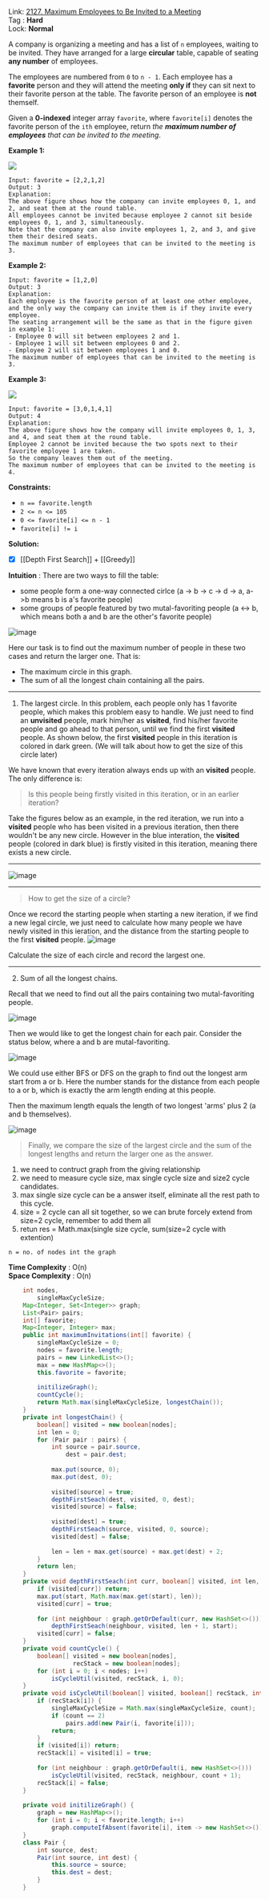Link: [2127. Maximum Employees to Be Invited to a Meeting](https://leetcode.com/problems/maximum-employees-to-be-invited-to-a-meeting/) <br>
Tag : **Hard**<br>
Lock: **Normal**

A company is organizing a meeting and has a list of `n` employees, waiting to be invited. They have arranged for a large **circular** table, capable of seating **any number** of employees.

The employees are numbered from `0` to `n - 1`. Each employee has a **favorite** person and they will attend the meeting **only if** they can sit next to their favorite person at the table. The favorite person of an employee is **not** themself.

Given a **0-indexed** integer array `favorite`, where `favorite[i]` denotes the favorite person of the `ith` employee, return _the **maximum number of employees** that can be invited to the meeting_.

**Example 1:**

![](https://assets.leetcode.com/uploads/2021/12/14/ex1.png)

```
Input: favorite = [2,2,1,2]
Output: 3
Explanation:
The above figure shows how the company can invite employees 0, 1, and 2, and seat them at the round table.
All employees cannot be invited because employee 2 cannot sit beside employees 0, 1, and 3, simultaneously.
Note that the company can also invite employees 1, 2, and 3, and give them their desired seats.
The maximum number of employees that can be invited to the meeting is 3. 
```

**Example 2:**

```
Input: favorite = [1,2,0]
Output: 3
Explanation: 
Each employee is the favorite person of at least one other employee, and the only way the company can invite them is if they invite every employee.
The seating arrangement will be the same as that in the figure given in example 1:
- Employee 0 will sit between employees 2 and 1.
- Employee 1 will sit between employees 0 and 2.
- Employee 2 will sit between employees 1 and 0.
The maximum number of employees that can be invited to the meeting is 3.
```

**Example 3:**

![](https://assets.leetcode.com/uploads/2021/12/14/ex2.png)

```
Input: favorite = [3,0,1,4,1]
Output: 4
Explanation:
The above figure shows how the company will invite employees 0, 1, 3, and 4, and seat them at the round table.
Employee 2 cannot be invited because the two spots next to their favorite employee 1 are taken.
So the company leaves them out of the meeting.
The maximum number of employees that can be invited to the meeting is 4.
```

**Constraints:**
-   `n == favorite.length`
-   `2 <= n <= 105`
-   `0 <= favorite[i] <= n - 1`
-   `favorite[i] != i`

**Solution:**

- [x] [[Depth First Search]] + [[Greedy]]

**Intuition** :
There are two ways to fill the table:
-   some people form a one-way connected cirlce (a -> b -> c -> d -> a, a->b means b is a's favorite people)
-   some groups of people featured by two mutal-favoriting people (a <-> b, which means both a and b are the other's favorite people)

![image](https://assets.leetcode.com/users/images/727de57e-a6b4-4ee3-b714-9bcee1234704_1641163766.1036708.png)

Here our task is to find out the maximum number of people in these two cases and return the larger one. That is:
-   The maximum circle in this graph.
-   The sum of all the longest chain containing all the pairs.

---
1. The largest circle.
In this problem, each people only has 1 favorite people, which makes this problem easy to handle. We just need to find an **unvisited** people, mark him/her as **visited**, find his/her favorite people and go ahead to that person, until we find the first **visited** people. As shown below, the first **visited** people in this iteration is colored in dark green. (We will talk about how to get the size of this circle later)

We have known that every iteration always ends up with an **visited** people. The only difference is:
> Is this people being firstly visited in this iteration, or in an earlier iteration?

Take the figures below as an example, in the red iteration, we run into a **visited** people who has been visited in a previous iteration, then there wouldn't be any new circle. However in the blue interation, the **visited** people (colored in dark blue) is firstly visited in this iteration, meaning there exists a new circle.

---

![image](https://assets.leetcode.com/users/images/2d8db2c4-fee7-4c0e-b4db-361684b57c05_1641165030.848955.png)

---

> How to get the size of a circle?

Once we record the starting people when starting a new iteration, if we find a new legal circle, we just need to calculate how many people we have newly visited in this ieration, and the distance from the starting people to the first **visited** people.
![image](https://assets.leetcode.com/users/images/472a7d95-fd0c-452d-951f-bb9f30ea2671_1641165332.9819517.png)

Calculate the size of each circle and record the largest one.

---
2. Sum of all the longest chains.

Recall that we need to find out all the pairs containing two mutal-favoriting people.

![image](https://assets.leetcode.com/users/images/9e59c343-7faa-4c33-a5ae-28aefd1b801c_1641165397.8526597.png)

Then we would like to get the longest chain for each pair. Consider the status below, where a and b are mutal-favoriting.

![image](https://assets.leetcode.com/users/images/9d073878-2b25-4aa6-b3ca-6c74f88efdc2_1641165402.3325021.png)

We could use either BFS or DFS on the graph to find out the longest arm start from a or b. Here the number stands for the distance from each people to a or b, which is exactly the arm length ending at this people.

Then the maximum length equals the length of two longest 'arms' plus 2 (a and b themselves).

![image](https://assets.leetcode.com/users/images/8f8a4ad8-569c-4525-96bf-e9cba73b1f37_1641165406.5479186.png)

> Finally, we compare the size of the largest circle and the sum of the longest lengths and return the larger one as the answer.

1.  we need to contruct graph from the giving relationship
2.  we need to measure cycle size, max single cycle size and size2 cycle candidates.
3.  max single size cycle can be a answer itself, eliminate all the rest path to this cycle.
4.  size = 2 cycle can all sit together, so we can brute forcely extend from size=2 cycle, remember to add them all
5.  retun res = Math.max(single size cycle, sum(size=2 cycle with extention)


```
n = no. of nodes int the graph
```
**Time Complexity** : O(n)<br>
**Space Complexity** : O(n)

```java
    int nodes,
        singleMaxCycleSize;
    Map<Integer, Set<Integer>> graph;
    List<Pair> pairs;
    int[] favorite;
    Map<Integer, Integer> max;
    public int maximumInvitations(int[] favorite) {
        singleMaxCycleSize = 0;
        nodes = favorite.length;
        pairs = new LinkedList<>();
        max = new HashMap<>();
        this.favorite = favorite;
        
        initilizeGraph();
        countCycle();
        return Math.max(singleMaxCycleSize, longestChain());
    }
    private int longestChain() {
        boolean[] visited = new boolean[nodes];
        int len = 0;
        for (Pair pair : pairs) {
            int source = pair.source,
                dest = pair.dest;
            
            max.put(source, 0);
            max.put(dest, 0);
            
            visited[source] = true;
            depthFirstSeach(dest, visited, 0, dest);
            visited[source] = false;
            
            visited[dest] = true;
            depthFirstSeach(source, visited, 0, source);
            visited[dest] = false;
            
            len = len + max.get(source) + max.get(dest) + 2;
        }
        return len;
    }
    private void depthFirstSeach(int curr, boolean[] visited, int len, int start) {
        if (visited[curr]) return;
        max.put(start, Math.max(max.get(start), len));
        visited[curr] = true;
        
        for (int neighbour : graph.getOrDefault(curr, new HashSet<>()))
            depthFirstSeach(neighbour, visited, len + 1, start);
        visited[curr] = false;
    }
    private void countCycle() {
        boolean[] visited = new boolean[nodes],
                  recStack = new boolean[nodes];
        for (int i = 0; i < nodes; i++)
            isCycleUtil(visited, recStack, i, 0);
    }
    private void isCycleUtil(boolean[] visited, boolean[] recStack, int i, int count) {
        if (recStack[i]) {
            singleMaxCycleSize = Math.max(singleMaxCycleSize, count);
            if (count == 2)
                pairs.add(new Pair(i, favorite[i]));
            return;
        }
        if (visited[i]) return;
        recStack[i] = visited[i] = true;
        
        for (int neighbour : graph.getOrDefault(i, new HashSet<>()))
            isCycleUtil(visited, recStack, neighbour, count + 1);
        recStack[i] = false;
    }
    
    private void initilizeGraph() {
        graph = new HashMap<>();
        for (int i = 0; i < favorite.length; i++)
            graph.computeIfAbsent(favorite[i], item -> new HashSet<>()).add(i);
    }
    class Pair {
        int source, dest;
        Pair(int source, int dest) {
            this.source = source;
            this.dest = dest;
        }
    }
```
